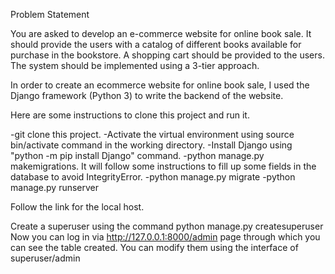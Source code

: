 Problem Statement

You are asked to develop an e-commerce website for online book sale. It should provide the users with a catalog of different books available for purchase in the bookstore. A shopping cart should be provided to the users. The system should be implemented using a 3-tier approach.

In order to create an ecommerce website for online book sale, I used the Django framework (Python 3) to write the backend of the website.

Here are some instructions to clone this project and run it.

-git clone this project.
-Activate the virtual environment using source bin/activate command in the working directory.
-Install Django using "python -m pip install Django" command.
-python manage.py makemigrations. It will follow some instructions to fill up some fields in the database to avoid IntegrityError.
-python manage.py migrate
-python manage.py runserver

Follow the link for the local host.

Create a superuser using the command python manage.py createsuperuser
Now you can log in via http://127.0.0.1:8000/admin page through which you can see the table created. You can modify them using the interface of superuser/admin
